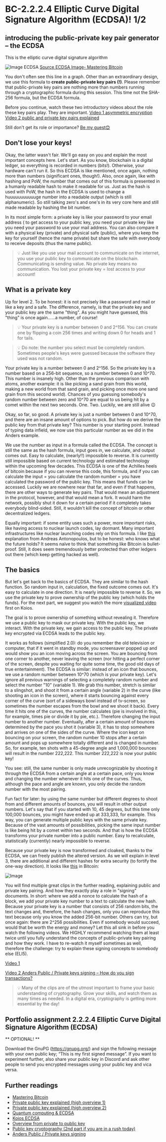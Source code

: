 
# BC-2.2.2.4 Elliptic Curve Digital Signature Algorithm (ECDSA)! 1/2

## introducing the public-private key pair generator – the ECDSA

This is the elliptic curve digital signature algorithm

![Image ECDSA]( https://raw.githubusercontent.com/koiosonline/literature-images/main/blockchain-level2/bc-2-2-2-4-the-crypto-flower-leaf-1-elliptic-curve-1-2-image1.png)
[Source ECDSA Image- Mastering Bitcoin](https://github.com/bitcoinbook/bitcoinbook)


You don't often see this line in a graph. Other than an extraordinary design, we use this formula to **create public-private key pairs (!)**. Please remember that public-private key pairs are nothing more than numbers running through a cryptographic formula during this session. This time not the SHA-256 formula, but the ECDSA formula.

Before you continue, watch these two introductory videos about the role these key pairs play. They are important.
 [Video 1 asymmetric encryption]( https://www.youtube.com/watch?v=AQDCe585Lnc)
[Video 2 public and private key pairs explained]( https://www.youtube.com/watch?v=67uW07QDHxE)

Still don't get its role or importance? [Be my guest😊]( https://www.youtube.com/results?search_query=public+private+key+encryption+explained)  

## Don't lose your keys!
Okay, the latter wasn't fair. We'll go easy on you and explain the most important concepts here. Let's start. As you know, blockchain is a digital ledger, so everything is recorded in numbers (bits!). Otherwise, your hardware can't run it. So this ECDSA is like mentioned, once again, nothing more than numbers (significant ones, though!). Also, once again, like with hashing and PoW, the number that comes out of this formula is presented in a humanly readable hash to make it readable for us. Just as the hash is used with PoW, the hash in the ECDSA is used to change a huuuuuuuuuuuge number into a readable output (which is still alphanumeric). So still talking zero's and one's in its very core here and still made readable by hashing the bit number.

In its most simple form: a private key is like your password to your email address ( to get access to your public key, you need your private key like you need your password to use your mail address. You can also compare it with a physical key (private) and physical safe (public), where you keep the key for yourself (hence the name private) but share the safe with everybody to receive deposits (thus the name public).

>💡 Just like you use your mail account to communicate on the internet, you use your public key to communicate on the blockchain. Communicating is sending value. No private key means no communication. You lost your private key = lost access to your account!
## What is a private key
Up for level 2. To be honest: it is not precisely like a password and mail or like a key and a safe. The difference, namely, is that the private key and your public key are the same "thing". As you might have guessed, this "thing" is once again……a number, of course!

>💡 Your private key is a number between 0 and 2^156. You can create one by flipping a coin 256 times and writing down 0 for heads and 1 for tails.

>💡 Do note: the number you select must be completely random. Sometimes people's keys were guessed because the software they used was not random.

Your private key is a number between 0 and 2^156. So the private key is a number based on a 256-bit sequence, so a number between 0 and 10^70. This number is insanely high. Other than the previous comparison with atoms, another example: it is like picking a sand grain from this world, making a new world from that sand grain, and picking once more one sand grain from this second world). Chances of you guessing somebody's random number between zero and 10^70 are equal to us being hit by a comet within the next two seconds. One. Two. Luckily, we are still alive 😉

Okay, so far, so good. A private key is just a number between 0 and 10^70, and there are an insane amount of options to pick. But how do we derive the public key from that private key? This number is your starting point. Instead of typing data infield, we now use this particular number as we did in the Anders example.  

We use the number as input in a formula called the ECDSA. The concept is still the same as the hash formula, input goes in, we calculate, and output comes out. Easy to calculate, (nearly!!) impossible to reverse. It is currently still impossible based on current technology and estimated technology within the upcoming few decades. This ECDSA is one of the Achilles heels of bitcoin because if you can reverse this code, this formula, and if you can calculate the input = you calculate the random number = you have calculated the password of the public key. This means that funds can be accessed. Luckily we are nowhere near that far, and even if that happens, there are other ways to generate key pairs. That would mean an adjustment in the protocol, however, and that would mean a fork. It would harm the network, possibly shut it down for a certain period if it completely takes everybody blind-sided. Still, it wouldn't kill the concept of bitcoin or other decentralized ledgers.

Equally important: if some entity uses such a power, more important risks, like having access to nuclear launch codes, lay dormant. Many important infrastructures like nuclear launching codes rely on this formula. I like [this](https://www.youtube.com/watch?v=wlzJyp3Qm7s&vl=en ) explanation from Andreas Antonopoulos, but to be honest: who knows what the future holds? It seems naïve to think that something like Bitcoin is bullet-proof. Still, it does seem tremendously better protected than other ledgers out there (which keep getting hacked as well).

## The basics
 
But let's get back to the basics of ECDSA. They are similar to the hash function. So random input in, calculation, the fixed outcome comes out. It's easy to calculate in one direction. It is nearly impossible to reverse it. So, we use the private key to prove ownership of the public key (which holds the funds).
For the next part, we suggest you watch the more [visualized video]( https://www.youtube.com/watch?v=z7AiQ1HQqVE&t=163s ) first on Koios.

The goal is to prove ownership of something without revealing it. Therefore we use a public key to mask our private key. With the public key, we interact. With the private key, we gain access to the public key. The private key encrypted via ECDSA leads to the public key.

It works as follows (simplified 2.0): do you remember the old television or computer, that if it went in standby mode, you screensaver popped up and would show you an icon moving across the screen. You are bouncing from one corner to another, never leaving the screen (nor hitting a perfect corner of the screen, despite you waiting for quite some time, the good old days of true entertainment). The ECDSA is similar: instead of an icon that bounces, we use a random number between 10^70 (which is your private key). Let's ignore all previous warnings of selecting a completely random number and select the number "10" (variable 1). We grab this number, stretch is similar to a slingshot, and shoot it from a certain angle (variable 2) in the curve (like shooting an icon in the screen), where it starts bouncing against every corner of the curve (sort of a sideways bowl instead of tv-screen, so sometimes the number escapes from the bowl and we shoot it back). Every time it hits one of the curves, the number calculates (pie is involved in this, for example, times pie or divide it by pie, etc.). Therefore changing the input number to another number. Eventually, after a certain amount of bounces determined by the pace you shot it (variable 3), it has to stop somewhere and arrives on one of the sides of the curve. Where the icon kept on bouncing on your screen, the random number 10 stops after a certain amount and pops up somewhere totally different and is changed in number. So, for example, ten shots with a 45-degree angle and 1,000,000 bounces will result in the number 222,222. This number 222,222 is now your public key!

You see: still, the same number is only made unrecognizable by shooting it through the ECDSA from a certain angle at a certain pace, only you know and changing the number whenever it hits one of the curves. Thus, although the pace and angle are known, you only decide the random number with the most pairing.

Fun fact for later: by using the same number but different degrees to shoot from and different amounts of bounces, you will result in other output numbers. Let's say that if you started with 10, 45 degrees, but this time only 100,000 bounces, you might have ended up at 333,333, for example. This way, you can generate multiple public keys with the same private key. Because of the vast amounts of possibilities, picking the same input number is like being hit by a comet within two seconds. And that is how the ECDSA transforms your private number into a public number. Easy to recalculate, statistically (currently) nearly impossible to reverse.

Because your private key is now transformed and cloaked, thanks to the ECDSA, we can freely publish the altered version. As we will explain in level 3, there are additional and different hashes for extra security (to fortify the one-way direction). It looks like [this](https://www.bitcoinnotbombs.com/wp-content/uploads/2014/01/address.png) in Bitcoin:

![Image]( https://www.bitcoinnotbombs.com/wp-content/uploads/2014/01/address.png)


You will find multiple great clips in the further reading, explaining public and private key pairing. And how they exactly play a role in "signing" documents. In short: where we add a nonce to calculate the hash of a block, we add your private key number to a text to calculate the new hash. Because your private key is a number that consists of 256 random bits, the text changes and, therefore, the hash changes, only you can reproduce this text because only you know the added 256-bit number. Others can try, but once again: there are 2^256 possibilities. Even if somebody would succeed, would that be worth the energy and money? Let this all sink in before you watch the following videos. We HIGHLY recommend watching them at least twice until you fully understand the concepts of public-private key pairing and how they work. I have to re-watch it myself sometimes as well, therefore the challenge: try to explain these signing concepts to somebody else (ELI5).

[Video 1 ](https://www.youtube.com/watch?v=YEBfamv-_do&feature=emb_logo)

[Video 2 Anders Public / Private keys signing – How do you sign transactions?](https://www.youtube.com/watch?v=xIDL_akeras)


>💡 Many of the clips are of the utmost important to frame your basic understanding of cryptography. Grow your skills, and watch them as many times as needed. In a digital era, cryptography is getting more essential by the day!


## Portfolio assignment 2.2.2.4 Elliptic Curve Digital Signature Algorithm (ECDSA)

** OPTIONAL! ** 

Download the GnuPG (https://gnupg.org/) and sign the following message with your own public key; “This is my first signed message”. If you want to experiment further, also share your public key in Discord and ask other people to send you encrypted messages using your public key and vica versa.


## Further readings

* [Mastering Bitcoin](https://github.com/bitcoinbook/bitcoinbook )
* [Private public key explained (high overview 1) ](https://www.youtube.com/watch?v=AQDCe585Lnc)
* [Private public key explained (high overview 2) ](https://www.youtube.com/watch?v=67uW07QDHxE )
* [Quantum computing & ECDSA](https://www.youtube.com/watch?v=wlzJyp3Qm7s&vl=en)
* [Koios ECDSA](https://www.youtube.com/watch?v=z7AiQ1HQqVE&t=163s)
* [Overview from private to public key](https://www.bitcoinnotbombs.com/wp-content/uploads/2014/01/address.png)
* [Public key cryptography (2nd part if you are in a rush today) ](https://www.youtube.com/watch?v=YEBfamv-_do&feature=emb_logo )
* [Anders Public / Private keys signing](https://www.youtube.com/watch?v=xIDL_akeras )





